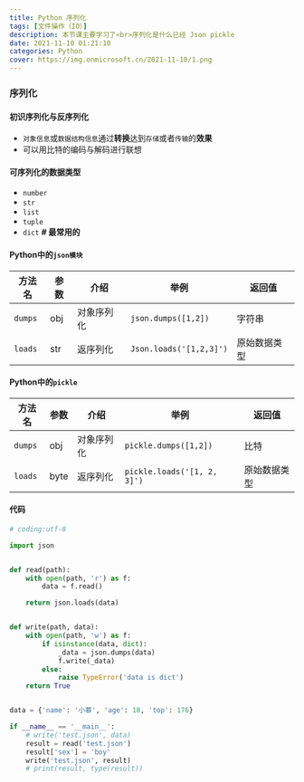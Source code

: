 ```yaml
---
title: Python 序列化
tags: [文件操作（IO）]
description: 本节课主要学习了<br>序列化是什么已经 Json pickle
date: 2021-11-10 01:21:10
categories: Python
cover: https://img.onmicrosoft.cn/2021-11-10/1.png
---
```


### 序列化

#### 初识序列化与反序列化

- `对象信息`或`数据结构信息`通过**转换**达到`存储`或者`传输`的**效果**
- 可以用比特的编码与解码进行联想

#### 可序列化的数据类型

- `number`
- `str`
- `list`
- `tuple`
- `dict`  **#  最常用的**

#### Python中的`json模块`

| 方法名  | 参数 | 介绍       | 举例                    | 返回值       |
| ------- | ---- | ---------- | ----------------------- | ------------ |
| `dumps` | obj  | 对象序列化 | `json.dumps([1,2])`     | 字符串       |
| `loads` | str  | 返序列化   | `Json.loads('[1,2,3]')` | 原始数据类型 |

#### Python中的`pickle`

| 方法名  | 参数 | 介绍       | 举例                        | 返回值       |
| ------- | ---- | ---------- | --------------------------- | ------------ |
| `dumps` | obj  | 对象序列化 | `pickle.dumps([1,2])`       | 比特         |
| `loads` | byte | 返序列化   | `pickle.loads('[1, 2, 3]')` | 原始数据类型 |

#### 代码

```python
# coding:utf-8

import json


def read(path):
    with open(path, 'r') as f:
        data = f.read()

    return json.loads(data)


def write(path, data):
    with open(path, 'w') as f:
        if isinstance(data, dict):
            _data = json.dumps(data)
            f.write(_data)
        else:
            raise TypeError('data is dict')
    return True


data = {'name': '小慕', 'age': 18, 'top': 176}

if __name__ == '__main__':
    # write('test.json', data)
    result = read('test.json')
    result['sex'] = 'boy'
    write('test.json', result)
    # print(result, type(result))
    
```
